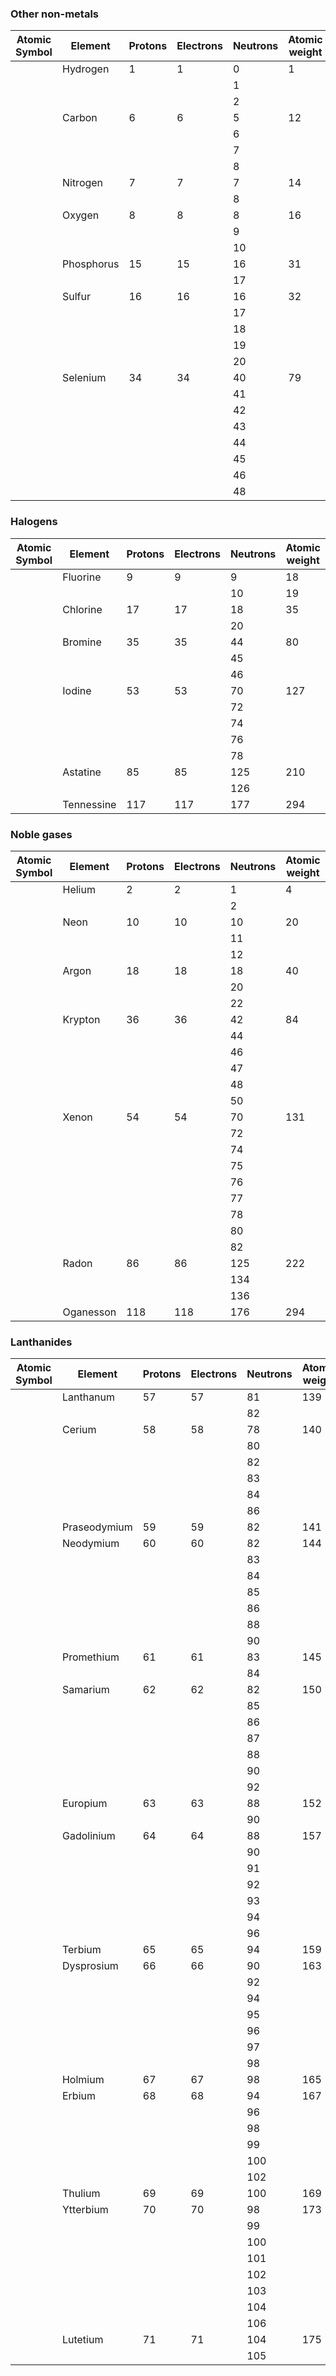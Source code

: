 ### Other non-metals
| Atomic Symbol | Element    | Protons | Electrons | Neutrons | Atomic weight |
|---------------|------------|---------|-----------|----------|---------------|
|               | Hydrogen   | 1       | 1         | 0        | 1             |
|               |            |         |           | 1        |               |
|               |            |         |           | 2        |               |
|               | Carbon     | 6       | 6         | 5        | 12            |
|               |            |         |           | 6        |               |
|               |            |         |           | 7        |               |
|               |            |         |           | 8        |               |
|               | Nitrogen   | 7       | 7         | 7        | 14            |
|               |            |         |           | 8        |               |
|               | Oxygen     | 8       | 8         | 8        | 16            |
|               |            |         |           | 9        |               |
|               |            |         |           | 10       |               |
|               | Phosphorus | 15      | 15        | 16       | 31            |
|               |            |         |           | 17       |               |
|               | Sulfur     | 16      | 16        | 16       | 32            |
|               |            |         |           | 17       |               |
|               |            |         |           | 18       |               |
|               |            |         |           | 19       |               |
|               |            |         |           | 20       |               |
|               | Selenium   | 34      | 34        | 40       | 79            |
|               |            |         |           | 41       |               |
|               |            |         |           | 42       |               |
|               |            |         |           | 43       |               |
|               |            |         |           | 44       |               |
|               |            |         |           | 45       |               |
|               |            |         |           | 46       |               |
|               |            |         |           | 48       |               |



### Halogens
| Atomic Symbol | Element    | Protons | Electrons | Neutrons | Atomic weight |
|---------------|------------|---------|-----------|----------|---------------|
|               | Fluorine   | 9       | 9         | 9        | 18            |
|               |            |         |           | 10       | 19            |
|               | Chlorine   | 17      | 17        | 18       | 35            |
|               |            |         |           | 20       |               |
|               | Bromine    | 35      | 35        | 44       | 80            |
|               |            |         |           | 45       |               |
|               |            |         |           | 46       |               |
|               | Iodine     | 53      | 53        | 70       | 127           |
|               |            |         |           | 72       |               |
|               |            |         |           | 74       |               |
|               |            |         |           | 76       |               |
|               |            |         |           | 78       |               |
|               | Astatine   | 85      | 85        | 125      | 210           |
|               |            |         |           | 126      |               |
|               | Tennessine | 117     | 117       | 177      | 294           |



### Noble gases
| Atomic Symbol | Element   | Protons | Electrons | Neutrons | Atomic weight |
|---------------|-----------|---------|-----------|----------|---------------|
|               | Helium    | 2       | 2         | 1        | 4             |
|               |           |         |           | 2        |               |
|               | Neon      | 10      | 10        | 10       | 20            |
|               |           |         |           | 11       |               |
|               |           |         |           | 12       |               |
|               | Argon     | 18      | 18        | 18       | 40            |
|               |           |         |           | 20       |               |
|               |           |         |           | 22       |               |
|               | Krypton   | 36      | 36        | 42       | 84            |
|               |           |         |           | 44       |               |
|               |           |         |           | 46       |               |
|               |           |         |           | 47       |               |
|               |           |         |           | 48       |               |
|               |           |         |           | 50       |               |
|               | Xenon     | 54      | 54        | 70       | 131           |
|               |           |         |           | 72       |               |
|               |           |         |           | 74       |               |
|               |           |         |           | 75       |               |
|               |           |         |           | 76       |               |
|               |           |         |           | 77       |               |
|               |           |         |           | 78       |               |
|               |           |         |           | 80       |               |
|               |           |         |           | 82       |               |
|               | Radon     | 86      | 86        | 125      | 222           |
|               |           |         |           | 134      |               |
|               |           |         |           | 136      |               |
|               | Oganesson | 118     | 118       | 176      | 294           |



### Lanthanides
| Atomic Symbol | Element      | Protons | Electrons | Neutrons | Atomic weight |
|---------------|--------------|---------|-----------|----------|---------------|
|               | Lanthanum    | 57      | 57        | 81       | 139           |
|               |              |         |           | 82       |               |
|               | Cerium       | 58      | 58        | 78       | 140           |
|               |              |         |           | 80       |               |
|               |              |         |           | 82       |               |
|               |              |         |           | 83       |               |
|               |              |         |           | 84       |               |
|               |              |         |           | 86       |               |
|               | Praseodymium | 59      | 59        | 82       | 141           |
|               | Neodymium    | 60      | 60        | 82       | 144           |
|               |              |         |           | 83       |               |
|               |              |         |           | 84       |               |
|               |              |         |           | 85       |               |
|               |              |         |           | 86       |               |
|               |              |         |           | 88       |               |
|               |              |         |           | 90       |               |
|               | Promethium   | 61      | 61        | 83       | 145           |
|               |              |         |           | 84       |               |
|               | Samarium     | 62      | 62        | 82       | 150           |
|               |              |         |           | 85       |               |
|               |              |         |           | 86       |               |
|               |              |         |           | 87       |               |
|               |              |         |           | 88       |               |
|               |              |         |           | 90       |               |
|               |              |         |           | 92       |               |
|               | Europium     | 63      | 63        | 88       | 152           |
|               |              |         |           | 90       |               |
|               | Gadolinium   | 64      | 64        | 88       | 157           |
|               |              |         |           | 90       |               |
|               |              |         |           | 91       |               |
|               |              |         |           | 92       |               |
|               |              |         |           | 93       |               |
|               |              |         |           | 94       |               |
|               |              |         |           | 96       |               |
|               | Terbium      | 65      | 65        | 94       | 159           |
|               | Dysprosium   | 66      | 66        | 90       | 163           |
|               |              |         |           | 92       |               |
|               |              |         |           | 94       |               |
|               |              |         |           | 95       |               |
|               |              |         |           | 96       |               |
|               |              |         |           | 97       |               |
|               |              |         |           | 98       |               |
|               | Holmium      | 67      | 67        | 98       | 165           |
|               | Erbium       | 68      | 68        | 94       | 167           |
|               |              |         |           | 96       |               |
|               |              |         |           | 98       |               |
|               |              |         |           | 99       |               |
|               |              |         |           | 100      |               |
|               |              |         |           | 102      |               |
|               | Thulium      | 69      | 69        | 100      | 169           |
|               | Ytterbium    | 70      | 70        | 98       | 173           |
|               |              |         |           | 99       |               |
|               |              |         |           | 100      |               |
|               |              |         |           | 101      |               |
|               |              |         |           | 102      |               |
|               |              |         |           | 103      |               |
|               |              |         |           | 104      |               |
|               |              |         |           | 106      |               |
|               | Lutetium     | 71      | 71        | 104      | 175           |
|               |              |         |           | 105      |               |



